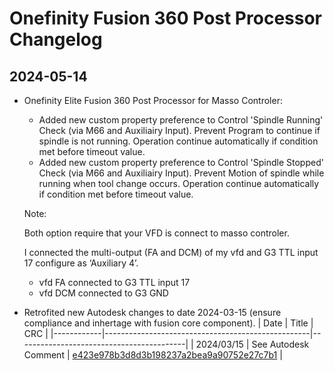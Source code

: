 Onefinity Fusion 360 Post Processor Changelog
=============================================

## 2024-05-14

 - Onefinity Elite Fusion 360 Post Processor for Masso Controler:
   - Added new custom property preference to Control 'Spindle Running' Check (via M66 and Auxiliairy Input).  Prevent Program to continue if spindle is not running.  Operation continue automatically if condition met before timeout value. 
   - Added new custom property preference to Control 'Spindle Stopped' Check (via M66 and Auxiliairy Input).  Prevent Motion of spindle while running when tool change occurs.  Operation continue automatically if condition met before timeout value.

   Note:

   Both option require that your VFD is connect to masso controler.   
   
   I connected the multi-output (FA and DCM) of my vfd and G3 TTL input 17 configure as ‘Auxiliary 4’.

   - vfd FA connected to G3 TTL input 17
   - vfd DCM connected to G3 GND

  - Retrofited new Autodesk changes to date 2024-03-15 (ensure compliance and inhertage with fusion core component).
      | Date       | Title                                        | CRC                                      | 
      |------------|---------------------------------------------------|------------------------------------------|
      | 2024/03/15 | See Autodesk Comment | [e423e978b3d8d3b198237a2bea9a90752e27c7b1](https://cam.autodesk.com/hsmposts?p=masso) |


